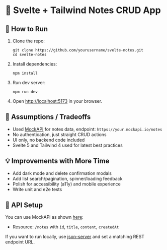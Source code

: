 # 🧪 Svelte + Tailwind Notes CRUD App

## 🚀 How to Run

1. Clone the repo:
    ```
    git clone https://github.com/yourusername/svelte-notes.git
    cd svelte-notes
    ```
2. Install dependencies:
    ```
    npm install
    ```

3. Run dev server:
    ```
    npm run dev
    ```
4. Open [http://localhost:5173](http://localhost:5173) in your browser.

## 🚧 Assumptions / Tradeoffs

- Used [MockAPI](https://mockapi.io/) for notes data, endpoint: `https://your.mockapi.io/notes`
- No authentication, just straight CRUD actions
- UI only, no backend code included
- Svelte 5 and Tailwind 4 used for latest best practices

## 💡 Improvements with More Time

- Add dark mode and delete confirmation modals
- Add list search/pagination, spinner/loading feedback
- Polish for accessibility (a11y) and mobile experience
- Write unit and e2e tests

## 🔗 API Setup

You can use MockAPI as shown [here](https://mockapi.io/):
- Resource: `/notes` with `id`, `title`, `content`, `createdAt`

If you want to run locally, use [json-server](https://github.com/typicode/json-server) and set a matching REST endpoint URL.
